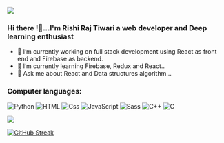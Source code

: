 ![](https://komarev.com/ghpvc/?username=Rishi-T2408)
### Hi there !👋...I'm Rishi Raj Tiwari a web developer and Deep learning enthusiast

- 🔭 I’m currently working on full stack development using React as front end and Firebase as backend.
- 🌱 I’m currently learning Firebase, Redux and React..
- 💬 Ask me about React and Data structures algorithm...

### Computer languages:
<p>
  <img alt="Python" src="https://img.shields.io/badge/Python-000000?logo=unity&logoColor=white&style=for-the-badge" />
  <img alt="HTML" src="https://img.shields.io/badge/HTML-E34F26?logo=html5&logoColor=white&style=for-the-badge" />
  <img alt="Css" src="https://img.shields.io/badge/CSS-1572B6?logo=css3&logoColor=white&style=for-the-badge" />
   <img alt="JavaScript" src="https://img.shields.io/badge/JavaScript-F7DF1E?logo=javascript&logoColor=white&style=for-the-badge" />
  <img alt="Sass" src="https://img.shields.io/badge/Sass-CC6699?logo=sass&logoColor=white&style=for-the-badge" />
  <img alt="C++" src="https://img.shields.io/badge/C++-000000?logo=unity&logoColor=white&style=for-the-badge" />
   <img alt="C" src="https://img.shields.io/badge/C-F7DF1E?logo=javascript&logoColor=white&style=for-the-badge" />
</p>
<img src="https://github-readme-stats.vercel.app/api?username=Rishi-T2408&&show_icons=true&title_color=ffffff&icon_color=bb2acf&text_color=daf7dc&bg_color=151515">

[![GitHub Streak](https://github-readme-streak-stats.herokuapp.com/?user=Rishi-T2408&theme=dark)](https://git.io/streak-stats)


